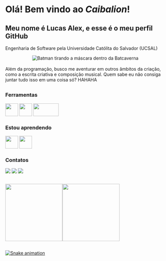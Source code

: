 # Olá! Bem vindo ao <i>Caibalion</i>!
## Meu nome é Lucas Alex, e esse é o meu perfil GitHub

Engenharia de Software pela Universidade Católita do Salvador (UCSAL)
<div align="center"><img src="https://media.tenor.com/xgioQU8Uo9wAAAAC/the-batman.gif" alt="Batman tirando a máscara dentro da Batcaverna"></div><br/>
Além da programação, busco me aventurar em outros âmbitos da criação, como a escrita criativa e composição musical. Quem sabe eu não consiga juntar tudo isso em uma coisa só? HAHAHA

## 

### Ferramentas

<img src="https://cdn.jsdelivr.net/gh/devicons/devicon/icons/java/java-original.svg" width="40" height="40"/>    <img src="https://cdn.jsdelivr.net/gh/devicons/devicon/icons/javascript/javascript-original.svg" width="40" height="40" />          <img src="https://e7.pngegg.com/pngimages/932/481/png-clipart-fluig-business-totvs-information-technology-management-business-text-people.png" width="80" height="40"/>
          
          
          
### Estou aprendendo

<img src="https://cdn.jsdelivr.net/gh/devicons/devicon/icons/python/python-original-wordmark.svg" width="40" height="40" />    <img src="https://cdn.jsdelivr.net/gh/devicons/devicon/icons/spring/spring-original.svg" width="40" height="40"/>

### Contatos

<div>
<a href="https://instagram.com/@lucasalexmk" target="_blank"><img loading="lazy" src="https://img.shields.io/badge/-Instagram-%23E4405F?style=for-the-badge&logo=instagram&logoColor=white" target="_blank"></a>
<a href = "mailto:lucasalexti@gmail.com"><img loading="lazy" src="https://img.shields.io/badge/Gmail-D14836?style=for-the-badge&logo=gmail&logoColor=white" target="_blank"></a>
<a href="https://www.linkedin.com/in/lucasalexdev/" target="_blank"><img loading="lazy" src="https://img.shields.io/badge/-LinkedIn-%230077B5?style=for-the-badge&logo=linkedin&logoColor=white" target="_blank"></a>   
</div>

## 

<div>
  <a href="https://github.com/caibalion">
  <img height="180em" src="https://github-readme-stats.vercel.app/api/top-langs/?username=caibalion&layout=compact&langs_count=7&theme=dracula"/><img height="180em" src="https://github-readme-stats.vercel.app/api?username=caibalion&show_icons=true&theme=dracula&include_all_commits=true&count_private=true"/>
</div>

##
![Snake animation](https://github.com/seu-usuário-aqui/seu-usuário-aqui/blob/output/github-contribution-grid-snake.svg)
